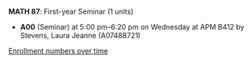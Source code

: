 **MATH 87**: First-year Seminar (1 units)

- **A00** (Seminar) at 5:00 pm–6:20 pm on Wednesday at APM B412 by Stevens, Laura Jeanne (A07488721)

[Enrollment numbers over time](./MATH87.tsv)
